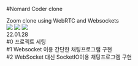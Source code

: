 #Nomard Coder clone

Zoom clone using WebRTC and Websockets<br>
<img src="https://img.shields.io/badge/Nodejs-green?style=for-the-badge&logo=NodeJs&logoColor=#339933">
<img src="https://img.shields.io/badge/socket.io-blue?style=for-the-badge&logo=socket.io&logoColor=black">
<img src="https://img.shields.io/badge/pug-brown?style=for-the-badge&logo=pug&logoColor=black"><br>
22.01.28 <br>
#0 프로젝트 세팅   <br>
#1 Websocket 이용 간단한 채팅프로그램 구현 <br>
#2 WebSocket 대신 SocketIO이용 채팅프로그램 구현 <br>
